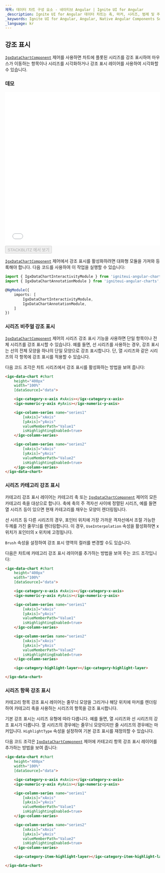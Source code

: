 ```yaml
---
제목: 데이터 차트 구성 요소 - 네이티브 Angular | Ignite UI for Angular
_description: Ignite UI for Angular 데이터 차트는 축, 마커, 시리즈, 범례 및 주석 레이어의 모듈 식 디자인을 제공하는 차트 구성 요소입니다. 이 차트를 사용하면 동일한 차트 영역에 이러한 시각적 요소의 인스턴스를 여러 개 만들어 복합 차트 뷰를 만들 수 있습니다.
_keywords: Ignite UI for Angular, Angular, Native Angular Components Suite, Native Angular Controls, Native Angular Components, Native Angular Components Library, Angular Chart, Angular Chart Control, Angular Chart Example, Angular Chart Component, Angular Data Chart
_language: kr
---
```


## 강조 표시

[`IgxDataChartComponent`]({environment:dvApiBaseUrl}/products/ignite-ui-angular/api/docs/typescript/latest/classes/igxdatachartcomponent.html) 제어를 사용하면 차트에 플롯된 시리즈를 강조 표시하여 마우스가 이동하는 항목이나 시리즈를 시각화하거나 강조 표시 레이어를 사용하여 시각화할 수 있습니다.

### 데모

<div class="sample-container loading" style="height: 500px">
    <iframe id="data-chart-series-highlighting-iframe" src='{environment:dvDemosBaseUrl}/charts/data-chart-series-highlighting' width="100%" height="100%" seamless frameBorder="0" onload="onSampleIframeContentLoaded(this);"></iframe>
</div>
<div>
    <button data-localize="stackblitz" disabled class="stackblitz-btn" data-iframe-id="data-chart-series-highlighting-iframe" data-demos-base-url="{environment:dvDemosBaseUrl}">STACKBLITZ 에서 보기
    </button>
</div>

<div class="divider--half"></div>

[`IgxDataChartComponent`]({environment:dvApiBaseUrl}/products/ignite-ui-angular/api/docs/typescript/latest/classes/igxdatachartcomponent.html) 제어에서 강조 표시를 활성화하려면 대화형 모듈을 가져와 등록해야 합니다. 다음 코드를 사용하여 이 작업을 실행할 수 있습니다:

```ts
import { IgxDataChartInteractivityModule } from 'igniteui-angular-charts';
import { IgxDataChartAnnotationModule } from 'igniteui-angular-charts';

@NgModule({
    imports: [
        IgxDataChartInteractivityModule,
        IgxDataChartAnnotationModule,
    ]
})
```

### 시리즈 비주얼 강조 표시

[`IgxDataChartComponent`]({environment:dvApiBaseUrl}/products/ignite-ui-angular/api/docs/typescript/latest/classes/igxdatachartcomponent.html) 제어의 시리즈 강조 표시 기능을 사용하면 단일 항목이나 전체 시리즈를 강조 표시할 수 있습니다. 예를 들면, 선 시리즈를 사용하는 경우, 강조 표시는 선의 전체 모양을 하나의 단일 모양으로 강조 표시합니다. 단, 열 시리즈와 같은 시리즈의 각 항목에 강조 표시를 적용할 수 있습니다.

다음 코드 조각은 차트 시리즈에서 강조 표시를 활성화하는 방법을 보여 줍니다:

```html
<igx-data-chart #chart
    height="400px"
    width="100%"
    [dataSource]="data">

    <igx-category-x-axis #xAxis></igx-category-x-axis>
    <igx-numeric-y-axis #yAxis></igx-numeric-y-axis>

    <igx-column-series name="series1"
        [xAxis]="xAxis"
        [yAxis]="yAxis"
        valueMemberPath="Value1"
        isHighlightingEnabled=true>
    </igx-column-series>

    <igx-column-series name="series2"
        [xAxis]="xAxis"
        [yAxis]="yAxis"
        valueMemberPath="Value2"
        isHighlightingEnabled=true>
    </igx-column-series>
</igx-data-chart>
```

### 시리즈 카테고리 강조 표시

카테고리 강조 표시 레이어는 카테고리 축 또는 [`IgxDataChartComponent`]({environment:dvApiBaseUrl}/products/ignite-ui-angular/api/docs/typescript/latest/classes/igxdatachartcomponent.html) 제어의 모든 카테고리 축을 대상으로 합니다. 축에 축의 주 격자선 사이에 정렬된 시리즈, 예를 들면 열 시리즈 등이 있으면 현재 카테고리를 채우는 모양이 렌더링됩니다.

선 시리즈 등 다른 시리즈의 경우, 포인터 위치에 가장 가까운 격자선에서 조절 가능한 두께를 가진 줄무늬를 렌더링합니다. 이 경우, `UseInterpolation` 속성을 활성화하면 x 위치가 포인터의 x 위치에 고정됩니다.

`Brush` 속성을 설정하여 강조 표시 영역의 컬러를 변경할 수도 있습니다.

다음은 차트에 카테고리 강조 표시 레이어를 추가하는 방법을 보여 주는 코드 조각입니다:

```html
<igx-data-chart #chart
    height="400px"
    width="100%"
    [dataSource]="data">

    <igx-category-x-axis #xAxis></igx-category-x-axis>
    <igx-numeric-y-axis #yAxis></igx-numeric-y-axis>

    <igx-column-series name="series1"
        [xAxis]="xAxis"
        [yAxis]="yAxis"
        valueMemberPath="Value1"
        isHighlightingEnabled=true>
    </igx-column-series>

    <igx-column-series name="series2"
        [xAxis]="xAxis"
        [yAxis]="yAxis"
        valueMemberPath="Value2"
        isHighlightingEnabled=true>
    </igx-column-series>

    <igx-category-highlight-layer></igx-category-highlight-layer>

</igx-data-chart>
```

### 시리즈 항목 강조 표시

카테고리 항목 강조 표시 레이어는 줄무늬 모양을 그리거나 해당 위치에 마커를 렌더링하여 카테고리 축을 사용하는 시리즈의 항목을 강조 표시합니다.

기본 강조 표시는 시리즈 유형에 따라 다릅니다. 예를 들면, 열 시리즈와 선 시리즈의 강조 표시가 다릅니다. 열 시리즈의 경우에는 줄무늬 모양이지만 줄 시리즈의 경우에는 마커입니다. `HighlightType` 속성을 설정하여 기본 강조 표시를 재정의할 수 있습니다.

다음 코드 조각은 [`IgxDataChartComponent`]({environment:dvApiBaseUrl}/products/ignite-ui-angular/api/docs/typescript/latest/classes/igxdatachartcomponent.html) 제어에 카테고리 항목 강조 표시 레이어를 추가하는 방법을 보여 줍니다:

```html
<igx-data-chart #chart
    height="400px"
    width="100%"
    [dataSource]="data">

    <igx-category-x-axis #xAxis></igx-category-x-axis>
    <igx-numeric-y-axis #yAxis></igx-numeric-y-axis>

    <igx-column-series name="series1"
        [xAxis]="xAxis"
        [yAxis]="yAxis"
        valueMemberPath="Value1"
        isHighlightingEnabled=true>
    </igx-column-series>

    <igx-column-series name="series2"
        [xAxis]="xAxis"
        [yAxis]="yAxis"
        valueMemberPath="Value2"
        isHighlightingEnabled=true>
    </igx-column-series>

    <igx-category-item-highlight-layer></igx-category-item-highlight-layer>

</igx-data-chart>
```
